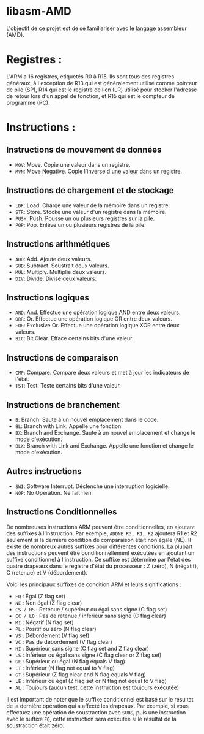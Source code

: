 # libasm-AMD
L'objectif de ce projet est de se familiariser avec le langage assembleur (AMD).

# Registres :
L'ARM a 16 registres, étiquetés R0 à R15.
Ils sont tous des registres généraux, à l'exception de R13 qui est généralement utilisé comme pointeur de pile (SP), R14 qui est le registre de lien (LR) utilisé pour stocker l'adresse de retour lors d'un appel de fonction, et R15 qui est le compteur de programme (PC).

# Instructions :

## Instructions de mouvement de données

- `MOV`: Move. Copie une valeur dans un registre.
- `MVN`: Move Negative. Copie l'inverse d'une valeur dans un registre.

## Instructions de chargement et de stockage

- `LDR`: Load. Charge une valeur de la mémoire dans un registre.
- `STR`: Store. Stocke une valeur d'un registre dans la mémoire.
- `PUSH`: Push. Pousse un ou plusieurs registres sur la pile.
- `POP`: Pop. Enlève un ou plusieurs registres de la pile.

## Instructions arithmétiques

- `ADD`: Add. Ajoute deux valeurs.
- `SUB`: Subtract. Soustrait deux valeurs.
- `MUL`: Multiply. Multiplie deux valeurs.
- `DIV`: Divide. Divise deux valeurs.

## Instructions logiques

- `AND`: And. Effectue une opération logique AND entre deux valeurs.
- `ORR`: Or. Effectue une opération logique OR entre deux valeurs.
- `EOR`: Exclusive Or. Effectue une opération logique XOR entre deux valeurs.
- `BIC`: Bit Clear. Efface certains bits d'une valeur.

## Instructions de comparaison

- `CMP`: Compare. Compare deux valeurs et met à jour les indicateurs de l'état.
- `TST`: Test. Teste certains bits d'une valeur.

## Instructions de branchement

- `B`: Branch. Saute à un nouvel emplacement dans le code.
- `BL`: Branch with Link. Appelle une fonction.
- `BX`: Branch and Exchange. Saute à un nouvel emplacement et change le mode d'exécution.
- `BLX`: Branch with Link and Exchange. Appelle une fonction et change le mode d'exécution.

## Autres instructions

- `SWI`: Software Interrupt. Déclenche une interruption logicielle.
- `NOP`: No Operation. Ne fait rien.

## Instructions Conditionnelles
De nombreuses instructions ARM peuvent être conditionnelles, en ajoutant des suffixes à l'instruction. Par exemple, `ADDNE R3, R1, R2` ajoutera R1 et R2 seulement si la dernière condition de comparaison était non égale (NE). Il existe de nombreux autres suffixes pour différentes conditions.
La plupart des instructions peuvent être conditionnellement exécutées en ajoutant un suffixe conditionnel à l'instruction. Ce suffixe est déterminé par l'état des quatre drapeaux dans le registre d'état du processeur : Z (zéro), N (négatif), C (retenue) et V (débordement).

Voici les principaux suffixes de condition ARM et leurs significations :

- `EQ` : Égal (Z flag set)
- `NE` : Non égal (Z flag clear)
- `CS / HS` : Retenue / supérieur ou égal sans signe (C flag set)
- `CC / LO` : Pas de retenue / inférieur sans signe (C flag clear)
- `MI` : Négatif (N flag set)
- `PL` : Positif ou zéro (N flag clear)
- `VS` : Débordement (V flag set)
- `VC` : Pas de débordement (V flag clear)
- `HI` : Supérieur sans signe (C flag set and Z flag clear)
- `LS` : Inférieur ou égal sans signe (C flag clear or Z flag set)
- `GE` : Supérieur ou égal (N flag equals V flag)
- `LT` : Inférieur (N flag not equal to V flag)
- `GT` : Supérieur (Z flag clear and N flag equals V flag)
- `LE` : Inférieur ou égal (Z flag set or N flag not equal to V flag)
- `AL` : Toujours (aucun test, cette instruction est toujours exécutée)

Il est important de noter que le suffixe conditionnel est basé sur le résultat de la dernière opération qui a affecté les drapeaux. Par exemple, si vous effectuez une opération de soustraction avec `SUBS`, puis une instruction avec le suffixe `EQ`, cette instruction sera exécutée si le résultat de la soustraction était zéro.
